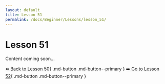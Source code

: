 ```yaml
---
layout: default
title: Lesson 51
permalink: /docs/Beginner/Lessons/lesson_51/
---
```


# Lesson 51

Content coming soon...

[⬅️ Back to Lesson 50](lesson_50.md){ .md-button .md-button--primary }  [➡️ Go to Lesson 52](lesson_52.md){ .md-button .md-button--primary }
